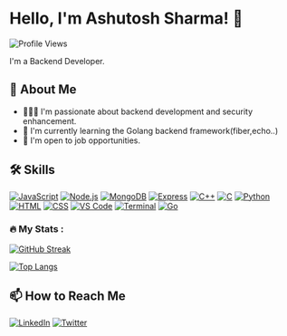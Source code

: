 # Hello, I'm Ashutosh Sharma! 👋

![Profile Views](https://komarev.com/ghpvc/?username=Hackintosh-02)

I'm a Backend Developer.

## 🚀 About Me

- 👨🏻‍💻 I'm passionate about backend development and security enhancement.
- 🌱 I'm currently learning the Golang backend framework(fiber,echo..)
- 💼 I'm open to job opportunities.

## 🛠️ Skills

[![JavaScript](https://img.shields.io/badge/-JavaScript-black?style=flat&logo=javascript&link=https://github.com/Hackintosh-02)](https://github.com/Hackintosh-02)
[![Node.js](https://img.shields.io/badge/-Node.js-black?style=flat&logo=node.js&link=https://github.com/Hackintosh-02)](https://github.com/Hackintosh-02)
[![MongoDB](https://img.shields.io/badge/-MongoDB-black?style=flat&logo=mongodb&link=https://github.com/Hackintosh-02)](https://github.com/Hackintosh-02)
[![Express](https://img.shields.io/badge/-Express-black?style=flat&logo=express&link=https://github.com/Hackintosh-02)](https://github.com/Hackintosh-02)
[![C++](https://img.shields.io/badge/-C++-black?style=flat&logo=c%2B%2B&link=https://github.com/Hackintosh-02)](https://github.com/Hackintosh-02)
[![C](https://img.shields.io/badge/-C-black?style=flat&logo=c&link=https://github.com/Hackintosh-02)](https://github.com/Hackintosh-02)
[![Python](https://img.shields.io/badge/-Python-black?style=flat&logo=python&link=https://github.com/Hackintosh-02)](https://github.com/Hackintosh-02)
[![HTML](https://img.shields.io/badge/-HTML-black?style=flat&logo=html5&link=https://github.com/Hackintosh-02)](https://github.com/Hackintosh-02)
[![CSS](https://img.shields.io/badge/-CSS-black?style=flat&logo=css3&link=https://github.com/Hackintosh-02)](https://github.com/Hackintosh-02)
[![VS Code](https://img.shields.io/badge/-VS_Code-black?style=flat&logo=visual-studio-code&link=https://github.com/Hackintosh-02)](https://github.com/Hackintosh-02)
[![Terminal](https://img.shields.io/badge/-Terminal-black?style=flat&logo=windows-terminal&link=https://github.com/Hackintosh-02)](https://github.com/Hackintosh-02)
[![Go](https://img.shields.io/badge/-Go-black?style=flat&logo=go&link=https://github.com/Hackintosh-02)](https://github.com/Hackintosh-02)




### :fire: My Stats :

[![GitHub Streak](http://github-readme-streak-stats.herokuapp.com?user=Hackintosh-02&theme=dark&background=000000)](https://git.io/streak-stats)

[![Top Langs](https://github-readme-stats.vercel.app/api/top-langs/?username=Hackintosh-02&layout=compact&theme=vision-friendly-dark)](https://github.com/anuraghazra/github-readme-stats)



## 📫 How to Reach Me

[![LinkedIn](https://img.shields.io/badge/-LinkedIn-blue?style=flat&logo=linkedin&link=https://www.linkedin.com/in/sahib-singh-b715b2207/)](https://www.linkedin.com/in/sahib-singh-b715b2207/)
[![Twitter](https://img.shields.io/badge/-Twitter-blue?style=flat&logo=twitter&link=https://twitter.com/Hackintosh-02)](https://twitter.com/Hackintosh-02)
